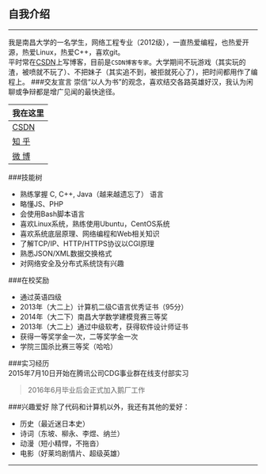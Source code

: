 
## 自我介绍
----

我是南昌大学的一名学生，网络工程专业（2012级），一直热爱编程，也热爱开源，热爱Linux，热爱C++，喜欢git。  
平时常在[CSDN][csdn]上写博客，目前是`CSDN博客专家`。大学期间不玩游戏（其实玩的渣，被喷就不玩了）、不把妹子（其实追不到，被拒就死心了），把时间都用作了编程上。
###交友宣言
崇信“以人为书”的观念，喜欢结交各路英雄好汉，我认为闲聊或争辩都是增广见闻的最快途径。  

|我在这里|
|---|
|[CSDN][csdn]
|[知 乎][zhihu]
|[微 博][weibo]

###技能树

- 熟练掌握 C, C++, Java（越来越遗忘了） 语言
- 略懂JS、PHP
- 会使用Bash脚本语言
- 喜欢Linux系统，熟练使用Ubuntu，CentOS系统
- 喜欢系统底层原理、网络编程和Web相关知识
- 了解TCP/IP、HTTP/HTTPS协议以CGI原理
- 熟悉JSON/XML数据交换格式
- 对网络安全及分布式系统饶有兴趣

###在校奖励

- 通过英语四级
- 2013年（大二上）计算机二级C语言优秀证书（95分）
- 2014年（大二下）南昌大学数学建模竞赛三等奖
- 2013年（大二上）通过中级软考，获得软件设计师证书
- 获得一等奖学金一次，二等奖学金一次
- 学院三国杀比赛三等奖（哈哈）

###实习经历  
2015年7月10日开始在腾讯公司CDG事业群在线支付部实习
>2016年6月毕业后会正式加入鹅厂工作

###兴趣爱好
除了代码和计算机以外，我还有其他的爱好：
* 历史（最近迷日本史）
* 诗词（东坡、柳永、李煜、纳兰）
* 动漫（短小精悍，不拖沓）
* 电影（好莱坞剧情片、超级英雄）

*******************
[csdn]:http://blog.csdn.net/guodongxiaren
[zhihu]:https://www.zhihu.com/people/JellyWong
[weibo]:http://weibo.com/linpiaochen
[qcounter]:http://download.csdn.net/detail/guodongxiaren/7360183
[QCounter]:https://github.com/guodongxiaren/QCounter
[mama]:http://as.baidu.com/a/item?docid=6116552&pre=web_am_se
[dishu]:https://github.com/guodongxiaren/DiShu
